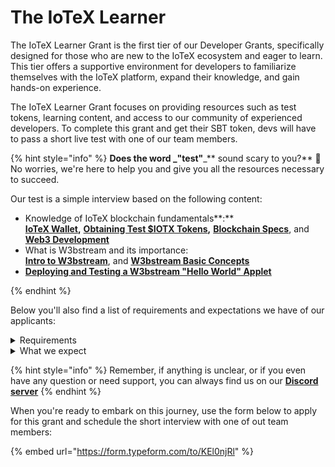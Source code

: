 # The IoTeX Learner

The IoTeX Learner Grant is the first tier of our Developer Grants, specifically designed for those who are new to the IoTeX ecosystem and eager to learn. This tier offers a supportive environment for developers to familiarize themselves with the IoTeX platform, expand their knowledge, and gain hands-on experience.

The IoTeX Learner Grant focuses on providing resources such as test tokens, learning content, and access to our community of experienced developers. To complete this grant and get their SBT token, devs will have to pass a short live test with one of our team members.&#x20;

{% hint style="info" %}
**Does the word **_**"test"**_** sound scary to you?** 👻 \
No worries, we're here to help you and give you all the resources necessary to succeed.

Our test is a simple interview based on the following content:

* Knowledge of IoTeX blockchain fundamentals**:** \
  [**IoTeX Wallet**](https://docs.iotex.io/get-started/iotex-wallets)**,** [**Obtaining Test $IOTX Tokens**](https://docs.iotex.io/get-started/iotx-faucets)**,** [**Blockchain Specs**](https://docs.iotex.io/dapp-development/basic-concepts/blockchain-specs), and [**Web3 Development**](https://docs.iotex.io/dapp-development/web3-development)
* What is W3bstream and its importance: \
  [**Intro to W3bstream**](https://docs.w3bstream.com/introduction/readme), and [**W3bstream Basic Concepts**](https://docs.w3bstream.com/get-started/basic-concepts)
* [**Deploying and Testing a W3bstream "Hello World" Applet**](https://docs.w3bstream.com/get-started/deploying-an-applet)


{% endhint %}

Below you'll also find a list of requirements and expectations we have of our applicants:&#x20;

<details>

<summary>Requirements</summary>

* **Active participation in the IoTeX Developer Community:** \
  Sign up for the Dev Portal, and engage with fellow developers in the community, through are various activities.&#x20;

</details>

<details>

<summary>What we expect</summary>

* **Learn the basics of the IoTeX Tech Stack**\
  (This is content we mentioned in the section above)\

* **Actively participate in the learning process:** \
  Utilize the resources provided, engage with fellow IoTeX developers, and continuously improve your skills and understanding of the platform.

</details>

{% hint style="info" %}
Remember, if anything is unclear, or if you even have any question or need support, you can always find us on our [**Discord server**](https://discord.gg/iotex)
{% endhint %}

When you're ready to embark on this journey, use the form below to apply for this grant and schedule the short interview with one of out team members:&#x20;

{% embed url="https://form.typeform.com/to/KEl0njRl" %}
